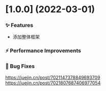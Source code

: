 # [1.0.0] (2022-03-01)

### ✨ Features

- 添加整体框架

### ⚡ Performance Improvements

### 🐛 Bug Fixes

https://juejin.cn/post/7021147378849693709
https://juejin.cn/post/7021807687406977054
